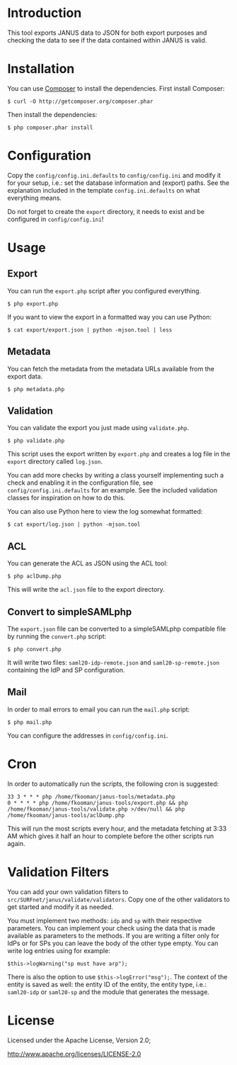 # Introduction
This tool exports JANUS data to JSON for both export purposes and checking the
data to see if the data contained within JANUS is valid.

# Installation
You can use [Composer](http://getcomposer.org/) to install the dependencies.
First install Composer:

    $ curl -O http://getcomposer.org/composer.phar

Then install the dependencies:

    $ php composer.phar install

# Configuration
Copy the `config/config.ini.defaults` to `config/config.ini` and modify it for
your setup, i.e.: set the database information and (export) paths. See the
explanation included in the template `config.ini.defaults` on what everything
means.

Do not forget to create the `export` directory, it needs to exist and be
configured in `config/config.ini`!

# Usage

## Export
You can run the `export.php` script after you configured everything.

    $ php export.php

If you want to view the export in a formatted way you can use Python:

    $ cat export/export.json | python -mjson.tool | less
    
## Metadata
You can fetch the metadata from the metadata URLs available from the export
data. 

    $ php metadata.php

## Validation
You can validate the export you just made using `validate.php`.

    $ php validate.php
    
This script uses the export written by `export.php` and creates a log file in
the `export` directory called `log.json`.

You can add more checks by writing a class yourself implementing such a check
and enabling it in the configuration file, see `config/config.ini.defaults` for
an example. See the included validation classes for inspiration on how to do
this.

You can also use Python here to view the log somewhat formatted:

    $ cat export/log.json | python -mjson.tool

## ACL
You can generate the ACL as JSON using the ACL tool:

    $ php aclDump.php

This will write the `acl.json` file to the export directory.

## Convert to simpleSAMLphp
The `export.json` file can be converted to a simpleSAMLphp compatible file by
running the `convert.php` script:

    $ php convert.php

It will write two files: `saml20-idp-remote.json` and `saml20-sp-remote.json`
containing the IdP and SP configuration.

## Mail
In order to mail errors to email you can run the `mail.php` script:

    $ php mail.php

You can configure the addresses in `config/config.ini`.

# Cron
In order to automatically run the scripts, the following cron is suggested:

    33 3 * * * php /home/fkooman/janus-tools/metadata.php
    0 * * * * php /home/fkooman/janus-tools/export.php && php /home/fkooman/janus-tools/validate.php >/dev/null && php /home/fkooman/janus-tools/aclDump.php

This will run the most scripts every hour, and the metadata fetching at 3:33 AM 
which gives it half an hour to complete before the other scripts run again. 

# Validation Filters
You can add your own validation filters to 
`src/SURFnet/janus/validate/validators`. Copy one of the other validators to 
get started and modify it as needed.

You must implement two methods: `idp` and `sp` with their respective parameters.
You can implement your check using the data that is made available as 
parameters to the methods. If you are writing a filter only for IdPs or for SPs
you can leave the body of the other type empty. You can write log entries 
using for example:

    $this->logWarning("sp must have arp");
    
There is also the option to use `$this->logError("msg");`. The context of the 
entity is saved as well: the entity ID of the entity, the entity type, i.e.:
`saml20-idp` or `saml20-sp` and the module that generates the message.

# License
Licensed under the Apache License, Version 2.0;

   http://www.apache.org/licenses/LICENSE-2.0
